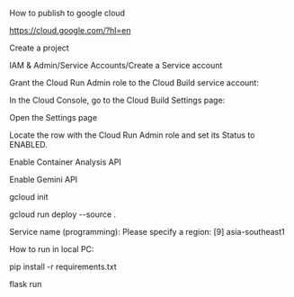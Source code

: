 How to publish to google cloud

https://cloud.google.com/?hl=en

Create a project

IAM & Admin/Service Accounts/Create a Service account

Grant the Cloud Run Admin role to the Cloud Build service account:

In the Cloud Console, go to the Cloud Build Settings page:

Open the Settings page

Locate the row with the Cloud Run Admin role and set its Status to ENABLED.

Enable Container Analysis API

Enable Gemini API

gcloud init

gcloud run deploy --source .

Service name (programming):
Please specify a region:
 [9] asia-southeast1

How to run in local PC:

pip install -r requirements.txt

flask run
